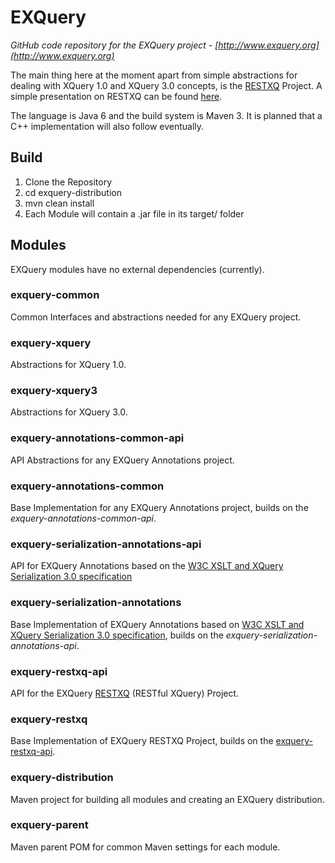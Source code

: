 # EXQuery

*GitHub code repository for the EXQuery project - [http://www.exquery.org](http://www.exquery.org)*

The main thing here at the moment apart from simple abstractions for dealing with XQuery 1.0 and XQuery 3.0 concepts, is the [RESTXQ](http://www.adamretter.org.uk/papers/restful-xquery_january-2012.pdf) Project.
A simple presentation on RESTXQ can be found [here](http://www.adamretter.org.uk/presentations/restxq_mugl_20120308.pdf).

The language is Java 6 and the build system is Maven 3.
It is planned that a C++ implementation will also follow eventually.

## Build
1. Clone the Repository
2. cd exquery-distribution
3. mvn clean install
4. Each Module will contain a .jar file in its target/ folder

## Modules
EXQuery modules have no external dependencies (currently).

### exquery-common
Common Interfaces and abstractions needed for any EXQuery project.

### exquery-xquery
Abstractions for XQuery 1.0.

### exquery-xquery3
Abstractions for XQuery 3.0.

### exquery-annotations-common-api
API Abstractions for any EXQuery Annotations project.

### exquery-annotations-common
Base Implementation for any EXQuery Annotations project, builds on the *exquery-annotations-common-api*.

### exquery-serialization-annotations-api
API for EXQuery Annotations based on the [W3C XSLT and XQuery Serialization 3.0 specification](http://www.w3.org/TR/xslt-xquery-serialization-30/)

### exquery-serialization-annotations
Base Implementation of EXQuery Annotations based on [W3C XSLT and XQuery Serialization 3.0 specification](http://www.w3.org/TR/xslt-xquery-serialization-30/), builds on the *exquery-serialization-annotations-api*.

### exquery-restxq-api
API for the EXQuery [RESTXQ](http://www.adamretter.org.uk/papers/restful-xquery_january-2012.pdf) (RESTful XQuery) Project.

### exquery-restxq	
Base Implementation of EXQuery RESTXQ Project, builds on the [exquery-restxq-api](#exquery-restxq-api).

### exquery-distribution
Maven project for building all modules and creating an EXQuery distribution.

### exquery-parent
Maven parent POM for common Maven settings for each module.
